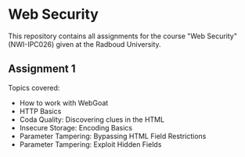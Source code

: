 # Web Security

This repository contains all assignments for the course "Web Security" (NWI-IPC026) given at the Radboud University.

## Assignment 1

Topics covered:

* How to work with WebGoat
* HTTP Basics
* Coda Quality: Discovering clues in the HTML
* Insecure Storage: Encoding Basics
* Parameter Tampering: Bypassing HTML Field Restrictions
* Parameter Tampering: Exploit Hidden Fields